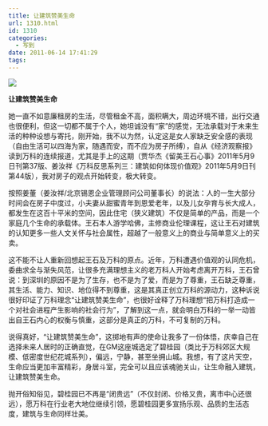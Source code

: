 ```yaml
---
title: 让建筑赞美生命
url: 1310.html
id: 1310
categories:
  - 写到
date: 2011-06-14 17:41:29
tags:
---
```


![](http://photo.guolaijie.com/rooufer/attachments/month_1106/m2011614173843.jpg)  
  

**让建筑赞美生命**

  
她一直不如意廉租房的生活，尽管租金不高，面积瞒大，周边环境不错，出行交通也很便利，但这一切都不属于个人，她坦诚没有“家”的感觉，无法承载对于未来生活的种种设想与寄托，刚开始，我不以为然，认定这是女人家缺乏安全感的表现（自由生活可以四海为家，随遇而安，而不应为房子所缚），自从《经济观察报》读到万科的连续报道，尤其是手上的这期（贾华杰《留美王石心事》2011年5月9日刊第37版、姜汝祥《万科反思系列三：建筑如何体现价值观》2011年5月9日刊第44版），我对房子的观点开始转变，极大转变。  
  
按照姜董（姜汝祥/北京锡恩企业管理顾问公司董事长）的说法：人的一生大部分时间会在房子中度过，小夫妻从甜蜜青年到恩爱老年，以及儿女孕育与长大成人，都发生在这百十平米的空间，因此住宅（狭义建筑）不仅是简单的产品，而是一个家庭几个生命的承载体。王石本人游学哈佛，主修商业伦理课程，这让王石对建筑的认知更多一些人文关怀与社会属性，超越了一般意义上的商业与简单意义上的买卖。  
  
这不能不让人重新回想起王石及万科的原点。近年，万科遭遇价值观的认同危机，委曲求全与渐失风范，让很多充满理想主义的老万科人开始考虑离开万科，王石曾说：到深圳的原因不是为了生存，也不是为了爱，而是为了尊重，王石缺乏尊重，其生活、能力、知识、地位得不到尊重，这是其真正创立万科的源动力，这种诉说很好印证了万科理念“让建筑赞美生命”，也很好诠释了万科理想“把万科打造成一个对社会进程产生影响的社会行为”，了解到这一点，就会明白万科的一举一动皆出自王石内心的权衡与慎重，这部分是真正的万科，不可复制的万科。  
  
说得真好，“让建筑赞美生命”，这掷地有声的使命让我多了一份体悟，庆幸自己在选择未来人居时的正确直觉，在GM这座城选定了碧桂园（类比于万科郊区大规模、低密度世纪花城系列），偏远，宁静，甚至坐拥山城。我想，有了这片天空，生命应当更加丰富精彩，身居斗室，完全可以且应该魂驰关山，让生命融入建筑，让建筑赞美生命。  
  
抛开俗知俗见，碧桂园已不再是“闭贵远”（不仅封闭、价格又贵，离市中心还很远），愿万科在行业老大地位继续引领，愿碧桂园更多宣扬乐观、品质的生活态度，建筑与生命同样壮美。